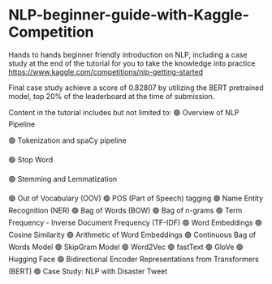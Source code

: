 # NLP-beginner-guide-with-Kaggle-Competition

Hands to hands beginner friendly introduction on NLP, including a case study at the end of the tutorial for you to take the knowledge into practice https://www.kaggle.com/competitions/nlp-getting-started

Final case study achieve a score of 0.82807 by utilizing the BERT pretrained model, top 20% of the leaderboard at the time of submission.

Content in the tutorial includes but not limited to:
🟢 Overview of NLP Pipeline

🟢 Tokenization and spaCy pipeline

🟢 Stop Word

🟢 Stemming and Lemmatization

🟢 Out of Vocabulary (OOV)
🟢 POS (Part of Speech) tagging
🟢 Name Entity Recognition (NER)
🟢 Bag of Words (BOW)
🟢 Bag of n-grams
🟢 Term Frequency - Inverse Document Frequency (TF-IDF)
🟢 Word Embeddings
🟢 Cosine Similarity
🟢 Arithmetic of Word Embeddings
🟢 Continuous Bag of Words Model
🟢 SkipGram Model
🟢 Word2Vec
🟢 fastText
🟢 GloVe
🟢 Hugging Face
🟢 Bidirectional Encoder Representations from Transformers (BERT)
🟢 Case Study: NLP with Disaster Tweet
